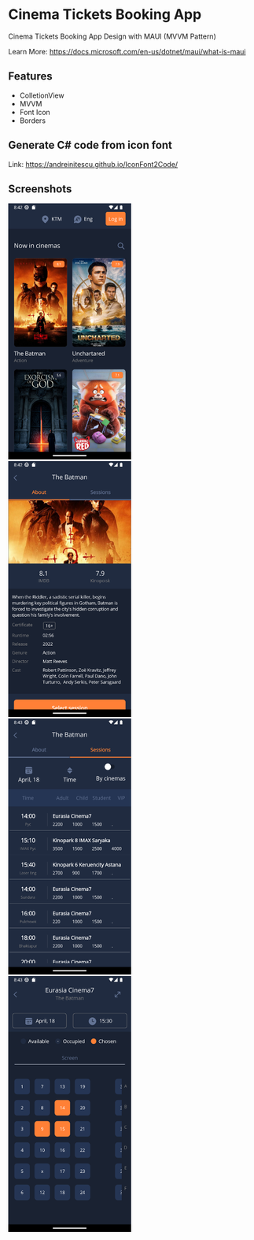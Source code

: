 # Cinema Tickets Booking App
Cinema Tickets Booking App Design with MAUI (MVVM Pattern)

Learn More: https://docs.microsoft.com/en-us/dotnet/maui/what-is-maui

## Features
* ColletionView
* MVVM
* Font Icon
* Borders

## Generate C# code from icon font
Link: https://andreinitescu.github.io/IconFont2Code/

## Screenshots
<img  src="Preview/1.png" width="250" height="520"> &nbsp;&nbsp;&nbsp; 
<img src="Preview/2.png" width="250" height="520"> &nbsp;&nbsp;&nbsp; 
<img src="Preview/3.png" width="250" height="520"> <br>
<img  src="Preview/4.png" width="250" height="520">
